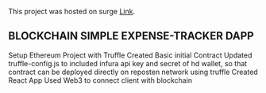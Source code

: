 This project was hosted on surge [Link](https://expense-tracker-dapp.surge.sh/).

## BLOCKCHAIN SIMPLE EXPENSE-TRACKER DAPP

Setup Ethereum Project with Truffle
Created Basic initial Contract
Updated truffle-config.js to included infura api key and secret of hd wallet, so that contract can be deployed directly on reposten network using truffle
Created React App
Used Web3 to connect client with blockchain
